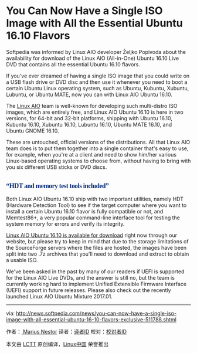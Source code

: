 You Can Now Have a Single ISO Image with All the Essential Ubuntu 16.10 Flavors 
======================================

Softpedia was informed by Linux AIO developer Željko Popivoda about the availability for download of the Linux AIO (All-in-One) Ubuntu 16.10 Live DVD that contains all the essential Ubuntu 16.10 flavors.

If you've ever dreamed of having a single ISO image that you could write on a USB flash drive or DVD disc and then use it whenever you need to boot a certain Ubuntu Linux operating system, such as Ubuntu, Kubuntu, Xubuntu, Lubuntu, or Ubuntu MATE, now you can with Linux AIO Ubuntu 16.10.

The [Linux AIO][1] team is well-known for developing such multi-distro ISO images, which are entirely free, and Linux AIO Ubuntu 16.10 is here in two versions, for 64-bit and 32-bit platforms, shipping with Ubuntu 16.10, Kubuntu 16.10, Xubuntu 16.10, Lubuntu 16.10, Ubuntu MATE 16.10, and Ubuntu GNOME 16.10.

These are untouched, official versions of the distributions. All that Linux AIO team does is to put them together into a single container that's easy to use, for example, when you're at a client and need to show him/her various Linux-based operating systems to choose from, without having to bring with you six different USB sticks or DVD discs.

<q class="subhead" style="font-size: 18px; line-height: 26px; margin-top: 30px; margin-bottom: 10px; position: relative; display: block; font-weight: 700; letter-spacing: -0.6px; color: rgb(0, 40, 115); font-family: museo_slab, serif;">HDT and memory test tools included</q>

Both Linux AIO Ubuntu 16.10 ship with two important utilities, namely HDT (Hardware Detection Tool) to see if the target computer where you want to install a certain Ubuntu 16.10 flavor is fully compatible or not, and Memtest86+, a very popular command-line interface tool for testing the system memory for errors and verify its integrity.

[Linux AIO Ubuntu 16.10 is available for download][2] right now through our website, but please try to keep in mind that due to the storage limitations of the SourceForge servers where the files are hosted, the images have been split into two .7z archives that you'll need to download and extract to obtain a usable ISO.

We've been asked in the past by many of our readers if UEFI is supported for the Linux AIO Live DVDs, and the answer is still no, but the team is currently working hard to implement Unified Extensible Firmware Interface (UEFI) support in future releases. Please also check out the recently launched Linux AIO Ubuntu Mixture 2017.01.

--------------------------------------------------------------------------------

via: http://news.softpedia.com/news/you-can-now-have-a-single-iso-image-with-all-essential-ubuntu-16-10-flavors-exclusive-511788.shtml

作者：[ Marius Nestor][a]
译者：[译者ID](https://github.com/译者ID)
校对：[校对者ID](https://github.com/校对者ID)

本文由 [LCTT](https://github.com/LCTT/TranslateProject) 原创编译，[Linux中国](https://linux.cn/) 荣誉推出

[a]:http://news.softpedia.com/editors/browse/marius-nestor
[1]:http://linuxaio.net/
[2]:http://linux.softpedia.com/get/Linux-Distributions/Ubuntu-AIO-DVD-103429.shtml
